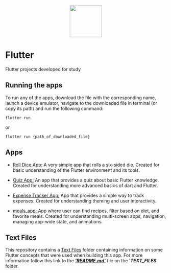 <p align="center">
<img src="https://upload.wikimedia.org/wikipedia/commons/1/17/Google-flutter-logo.png" height=100>
</p>

# Flutter

 Flutter projects developed for study

## Running the apps

To run any of the apps, download the file with the corresponding name, launch a device emulator, navigate to the downloaded file in terminal (or copy its path) and run the following command:

```shell
flutter run
```

or

```shell
flutter run {path_of_downloaded_file}
```

## Apps

- [Roll Dice App:](roll_dice_app) A very simple app that rolls a six-sided die. Created for basic understanding of the Flutter environment and its tools.

- [Quiz App:](quiz_app) An app that provides a quiz about basic Flutter knowledge. Created for understanding more advanced basics of dart and Flutter.

- [Expense Tracker App:](expense_tracker_app) App that provides a simple way to track expenses. Created for understanding theming and user interactivity.

- [meals_app:](meals_app) App where user can find recipes, filter based on diet, and favorite meals. Created for understanding multi-screen apps, navigation, managing app-wide state, and animations.

## Text Files

This repository contains a [Text Files](TEXT_FILES/) folder containing information on some Flutter concepts that were used when building this app. For more information follow this link to the [***'README.md'***](TEXT_FILES/README.md) file on the '***TEXT_FILES*** folder.
